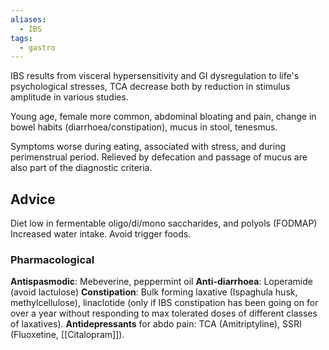 ```yaml
---
aliases:
  - IBS
tags:
  - gastro
---
```

IBS results from visceral hypersensitivity and GI dysregulation to life's psychological stresses, TCA decrease both by reduction in stimulus amplitude in various studies. 

Young age, female more common, abdominal bloating and pain, change in bowel habits (diarrhoea/constipation), mucus in stool, tenesmus.

Symptoms worse during eating, associated with stress, and during perimenstrual period.
Relieved by defecation and passage of mucus are also part of the diagnostic criteria.
## Advice
Diet low in fermentable oligo/di/mono saccharides, and polyols (FODMAP)
Increased water intake.
Avoid trigger foods.
### Pharmacological
**Antispasmodic**: Mebeverine, peppermint oil
**Anti-diarrhoea**: Loperamide (avoid lactulose)
**Constipation**: Bulk forming laxative (Ispaghula husk, methylcellulose), linaclotide (only if IBS constipation has been going on for over a year without responding to max tolerated doses of different classes of laxatives). 
**Antidepressants** for abdo pain: TCA (Amitriptyline), SSRI (Fluoxetine, [[Citalopram]]).